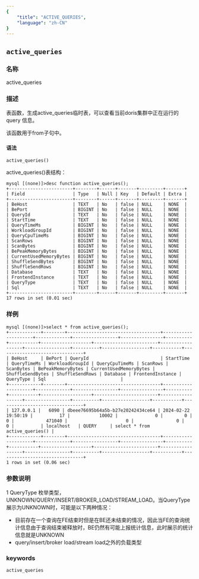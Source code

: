 ```yaml
---
{
    "title": "ACTIVE_QUERIES",
    "language": "zh-CN"
}
---
```


<!--
Licensed to the Apache Software Foundation (ASF) under one
or more contributor license agreements.  See the NOTICE file
distributed with this work for additional information
regarding copyright ownership.  The ASF licenses this file
to you under the Apache License, Version 2.0 (the
"License"); you may not use this file except in compliance
with the License.  You may obtain a copy of the License at

  http://www.apache.org/licenses/LICENSE-2.0

Unless required by applicable law or agreed to in writing,
software distributed under the License is distributed on an
"AS IS" BASIS, WITHOUT WARRANTIES OR CONDITIONS OF ANY
KIND, either express or implied.  See the License for the
specific language governing permissions and limitations
under the License.
-->

## `active_queries`

### 名称

<version since="dev">

active_queries

</version>

### 描述

表函数，生成active_queries临时表，可以查看当前doris集群中正在运行的 query 信息。

该函数用于from子句中。

#### 语法
`active_queries()`

active_queries()表结构：
```
mysql [(none)]>desc function active_queries();
+------------------------+--------+------+-------+---------+-------+
| Field                  | Type   | Null | Key   | Default | Extra |
+------------------------+--------+------+-------+---------+-------+
| BeHost                 | TEXT   | No   | false | NULL    | NONE  |
| BePort                 | BIGINT | No   | false | NULL    | NONE  |
| QueryId                | TEXT   | No   | false | NULL    | NONE  |
| StartTime              | TEXT   | No   | false | NULL    | NONE  |
| QueryTimeMs            | BIGINT | No   | false | NULL    | NONE  |
| WorkloadGroupId        | BIGINT | No   | false | NULL    | NONE  |
| QueryCpuTimeMs         | BIGINT | No   | false | NULL    | NONE  |
| ScanRows               | BIGINT | No   | false | NULL    | NONE  |
| ScanBytes              | BIGINT | No   | false | NULL    | NONE  |
| BePeakMemoryBytes      | BIGINT | No   | false | NULL    | NONE  |
| CurrentUsedMemoryBytes | BIGINT | No   | false | NULL    | NONE  |
| ShuffleSendBytes       | BIGINT | No   | false | NULL    | NONE  |
| ShuffleSendRows        | BIGINT | No   | false | NULL    | NONE  |
| Database               | TEXT   | No   | false | NULL    | NONE  |
| FrontendInstance       | TEXT   | No   | false | NULL    | NONE  |
| QueryType              | TEXT   | No   | false | NULL    | NONE  |
| Sql                    | TEXT   | No   | false | NULL    | NONE  |
+------------------------+--------+------+-------+---------+-------+
17 rows in set (0.01 sec)
```

### 样例
```
mysql [(none)]>select * from active_queries();
+------------+--------+-----------------------------------+---------------------+-------------+-----------------+----------------+----------+-----------+-------------------+------------------------+------------------+-----------------+----------+------------------+-----------+--------------------------------+
| BeHost     | BePort | QueryId                           | StartTime           | QueryTimeMs | WorkloadGroupId | QueryCpuTimeMs | ScanRows | ScanBytes | BePeakMemoryBytes | CurrentUsedMemoryBytes | ShuffleSendBytes | ShuffleSendRows | Database | FrontendInstance | QueryType | Sql                            |
+------------+--------+-----------------------------------+---------------------+-------------+-----------------+----------------+----------+-----------+-------------------+------------------------+------------------+-----------------+----------+------------------+-----------+--------------------------------+
| 127.0.0.1 |   6090 | dbeee76695b64a5b-b27e20242434ce64 | 2024-02-22 19:50:19 |          17 |           10002 |              0 |        0 |         0 |            471040 |                      0 |                0 |               0 |          | localhost   | QUERY     | select * from active_queries() |
+------------+--------+-----------------------------------+---------------------+-------------+-----------------+----------------+----------+-----------+-------------------+------------------------+------------------+-----------------+----------+------------------+-----------+--------------------------------+
1 rows in set (0.06 sec)
```

### 参数说明
1 QueryType
枚举类型，UNKNOWN/QUERY/INSERT/BROKER_LOAD/STREAM_LOAD。当QueryType展示为UNKNOWN时，可能是以下两种情况：
* 目前存在一个查询在FE结束时但是在BE还未结束的情况，因此当FE的查询统计信息由于查询结束被释放时，BE仍然有可能上报统计信息，此时展示的统计信息就是UNKNOWN
* query/insert/broker load/stream load之外的负载类型

### keywords

    active_queries

